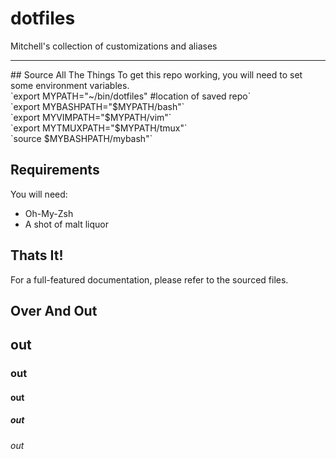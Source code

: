 # dotfiles
Mitchell's collection of customizations and aliases
<hr>
## Source All The Things
To get this repo working, you will need to set some environment variables. <br>
`export MYPATH="~/bin/dotfiles" #location of saved repo` <br>
`export MYBASHPATH="$MYPATH/bash"` <br>
`export MYVIMPATH="$MYPATH/vim"` <br>
`export MYTMUXPATH="$MYPATH/tmux"` <br>
`source $MYBASHPATH/mybash"` <br>

## Requirements
You will need:
 - Oh-My-Zsh
 - A shot of malt liquor

## Thats It!
For a full-featured documentation, please refer to the sourced files.

## Over And Out
## out
### out
#### out
##### out
###### out
